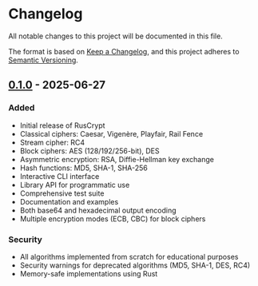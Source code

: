 # Changelog

All notable changes to this project will be documented in this file.

The format is based on [Keep a Changelog](https://keepachangelog.com/en/1.0.0/),
and this project adheres to [Semantic Versioning](https://semver.org/spec/v2.0.0.html).

## [0.1.0] - 2025-06-27

### Added
- Initial release of RusCrypt
- Classical ciphers: Caesar, Vigenère, Playfair, Rail Fence
- Stream cipher: RC4
- Block ciphers: AES (128/192/256-bit), DES
- Asymmetric encryption: RSA, Diffie-Hellman key exchange
- Hash functions: MD5, SHA-1, SHA-256
- Interactive CLI interface
- Library API for programmatic use
- Comprehensive test suite
- Documentation and examples
- Both base64 and hexadecimal output encoding
- Multiple encryption modes (ECB, CBC) for block ciphers

### Security
- All algorithms implemented from scratch for educational purposes
- Security warnings for deprecated algorithms (MD5, SHA-1, DES, RC4)
- Memory-safe implementations using Rust

[0.1.0]: https://github.com/Adel2411/ruscrypt/releases/tag/v0.1.0
